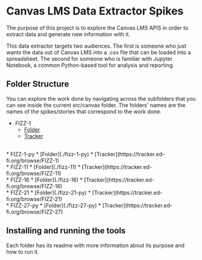 # Canvas LMS Data Extractor Spikes

The purpose of this project is to explore the Canvas LMS APIS
in order to extract data and generate new information with it.

This data extractor targets two audiences.  The first is
someone who just wants the data out of Canvas LMS into a
.csv file that can be loaded into a spreadsheet.  The
second for someone who is familiar with Jupyter Notebook,
a common Python-based tool for analysis and reporting.

## Folder Structure

You can explore the work done by navigating across the subfolders
that you can see inside the current src/canvas folder.
The folders' names are the names of the spikes/stories that correspond
to the work done.

* FIZZ-1
    * [Folder](./fizz-1)
    * [Tracker](https://tracker.ed-fi.org/browse/FIZZ-1)
<br/>
* FIZZ-1-py
    * [Folder](./fizz-1-py)
    * [Tracker](https://tracker.ed-fi.org/browse/FIZZ-1)
<br/>
* FIZZ-11
    * [Folder](./fizz-11)
    * [Tracker](https://tracker.ed-fi.org/browse/FIZZ-11)
<br/>
* FIZZ-16
    * [Folder](./fizz-16)
    * [Tracker](https://tracker.ed-fi.org/browse/FIZZ-16)
<br/>
* FIZZ-21
    * [Folder](./fizz-21-py)
    * [Tracker](https://tracker.ed-fi.org/browse/FIZZ-21)
<br/>
* FIZZ-27-py
    * [Folder](./fizz-27-py)
    * [Tracker](https://tracker.ed-fi.org/browse/FIZZ-27)


## Installing and running the tools

Each folder has its readme with more information about its purpose
and how to run it.
